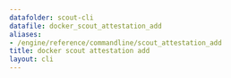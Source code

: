 ```yaml
---
datafolder: scout-cli
datafile: docker_scout_attestation_add
aliases:
- /engine/reference/commandline/scout_attestation_add
title: docker scout attestation add
layout: cli
---
```


<!--
This page is automatically generated from Docker's source code. If you want to
suggest a change to the text that appears here, open a ticket in the source
repository on GitHub:

https://github.com/docker/scout-cli
-->
